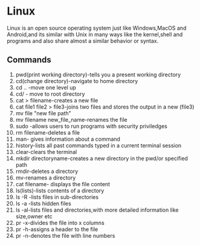 # Linux
Linux is an open source operating system just like Windows,MacOS and Android,and its similar with Unix in many ways like the kernel,shell and programs and also share almost a similar behavior or syntax.

## Commands
1. pwd(print working directory)-tells you a present working directory
2. cd(change directory)-navigate to home directory
3. cd .. -move one level up
4. cd/ - move to root directory
5. cat > filename-creates a new file
6. cat file1 file2 > file3-joins two files and stores the output in a new (file3)
7. mv file "new file path"
8. mv filename new_file_name-renames the file
9. sudo -allows users to run programs with security priviledges 
10. rm filename-deletes a file
11. man- gives information about a command
12. history-lists all past commands typed in a current terminal session
13. clear-clears the terminal
14. mkdir directoryname-creates a new directory in the pwd/or specified path
15. rmdir-deletes a directory
16. mv-renames a directory
17. cat filename- displays the file content
18. ls(lists)-lists contents of a directory
19. ls -R -lists files in sub-directories
20. ls -a -lists hidden files
21. ls -al-lists files and directories,with more detailed information like size,owner etc
22. pr -x-divides the file into x columns
23. pr -h-assigns a header to the file
24. pr -n-denotes the file with line numbers

